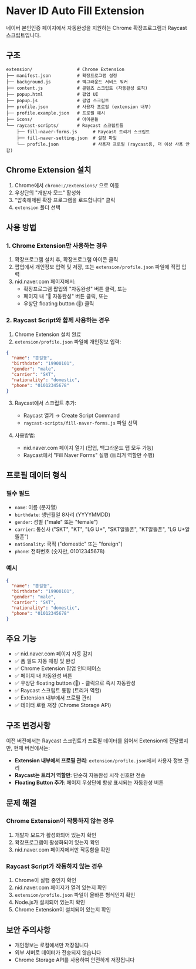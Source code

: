 # Naver ID Auto Fill Extension

네이버 본인인증 페이지에서 자동완성을 지원하는 Chrome 확장프로그램과 Raycast 스크립트입니다.

## 구조

```
extension/                 # Chrome Extension
├── manifest.json          # 확장프로그램 설정
├── background.js          # 백그라운드 서비스 워커
├── content.js             # 콘텐츠 스크립트 (자동완성 로직)
├── popup.html             # 팝업 UI
├── popup.js               # 팝업 스크립트
├── profile.json           # 사용자 프로필 (extension 내부)
├── profile.example.json   # 프로필 예시
├── icons/                 # 아이콘들
└── raycast-scripts/       # Raycast 스크립트들
    ├── fill-naver-forms.js      # Raycast 트리거 스크립트
    ├── fill-naver-setting.json  # 설정 파일
    └── profile.json             # 사용자 프로필 (raycast용, 더 이상 사용 안함)
```

## Chrome Extension 설치

1. Chrome에서 `chrome://extensions/` 으로 이동
2. 우상단의 "개발자 모드" 활성화
3. "압축해제된 확장 프로그램을 로드합니다" 클릭
4. `extension` 폴더 선택

## 사용 방법

### 1. Chrome Extension만 사용하는 경우

1. 확장프로그램 설치 후, 확장프로그램 아이콘 클릭
2. 팝업에서 개인정보 입력 및 저장, 또는 `extension/profile.json` 파일에 직접 입력
3. nid.naver.com 페이지에서:
   - 확장프로그램 팝업의 "자동완성" 버튼 클릭, 또는
   - 페이지 내 "🚀 자동완성" 버튼 클릭, 또는
   - 우상단 floating button (🚀) 클릭

### 2. Raycast Script와 함께 사용하는 경우

1. Chrome Extension 설치 완료
2. `extension/profile.json` 파일에 개인정보 입력:

```json
{
  "name": "홍길동",
  "birthdate": "19900101",
  "gender": "male",
  "carrier": "SKT",
  "nationality": "domestic",
  "phone": "01012345678"
}
```

3. Raycast에서 스크립트 추가:
   - Raycast 열기 → Create Script Command
   - `raycast-scripts/fill-naver-forms.js` 파일 선택

4. 사용방법:
   - nid.naver.com 페이지 열기 (팝업, 백그라운드 탭 모두 가능)
   - Raycast에서 "Fill Naver Forms" 실행 (트리거 역할만 수행)

## 프로필 데이터 형식

### 필수 필드

- `name`: 이름 (문자열)
- `birthdate`: 생년월일 8자리 (YYYYMMDD)
- `gender`: 성별 ("male" 또는 "female")
- `carrier`: 통신사 ("SKT", "KT", "LG U+", "SKT알뜰폰", "KT알뜰폰", "LG U+알뜰폰")
- `nationality`: 국적 ("domestic" 또는 "foreign")
- `phone`: 전화번호 (숫자만, 01012345678)

### 예시

```json
{
  "name": "홍길동",
  "birthdate": "19900101",
  "gender": "male",
  "carrier": "SKT",
  "nationality": "domestic",
  "phone": "01012345678"
}
```

## 주요 기능

- ✅ nid.naver.com 페이지 자동 감지
- ✅ 폼 필드 자동 매핑 및 완성
- ✅ Chrome Extension 팝업 인터페이스
- ✅ 페이지 내 자동완성 버튼
- ✅ 우상단 floating button (🚀) - 클릭으로 즉시 자동완성
- ✅ Raycast 스크립트 통합 (트리거 역할)
- ✅ Extension 내부에서 프로필 관리
- ✅ 데이터 로컬 저장 (Chrome Storage API)

## 구조 변경사항

이전 버전에서는 Raycast 스크립트가 프로필 데이터를 읽어서 Extension에 전달했지만, 현재 버전에서는:

- **Extension 내부에서 프로필 관리**: `extension/profile.json`에서 사용자 정보 관리
- **Raycast는 트리거 역할만**: 단순히 자동완성 시작 신호만 전송
- **Floating Button 추가**: 페이지 우상단에 항상 표시되는 자동완성 버튼

## 문제 해결

### Chrome Extension이 작동하지 않는 경우
1. 개발자 모드가 활성화되어 있는지 확인
2. 확장프로그램이 활성화되어 있는지 확인
3. nid.naver.com 페이지에서만 작동함을 확인

### Raycast Script가 작동하지 않는 경우
1. Chrome이 실행 중인지 확인
2. nid.naver.com 페이지가 열려 있는지 확인
3. `extension/profile.json` 파일이 올바른 형식인지 확인
4. Node.js가 설치되어 있는지 확인
5. Chrome Extension이 설치되어 있는지 확인

## 보안 주의사항

- 개인정보는 로컬에서만 저장됩니다
- 외부 서버로 데이터가 전송되지 않습니다
- Chrome Storage API를 사용하여 안전하게 저장됩니다
